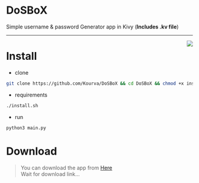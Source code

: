 # DoSBoX
Simple username &amp; password Generator app in Kivy (**Includes .kv file**)

---

<img src="https://github.com/Kourva/DoSBoX/blob/main/Preview.png" align="right" />

# Install
+ clone
```bash
git clone https://github.com/Kourva/DoSBoX && cd DoSBoX && chmod +x install.sh
```
+ requirements
```bash
./install.sh
```
+ run
```bahs
python3 main.py
```

# Download
> You can download the app from [Here](https://github.com/Kourva/DoSBoX/releases/download/v1.0/DoSBoX-1.0-arm64-v8a_armeabi-v7a-debug.apk)              
> Wait for download link...
